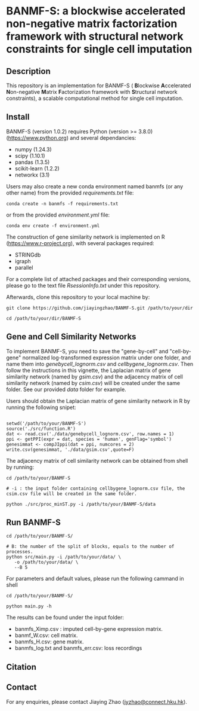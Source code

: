 # BANMF-S: a blockwise accelerated non-negative matrix factorization framework with structural network constraints for single cell imputation


## Description
This repository is an implementation for BANMF-S ( **B**lockwise **A**ccelerated **N**on-negative **M**atrix **F**actorization framework with **S**tructural network constraints), a scalable computational method for single cell imputation.
 

## Install
BANMF-S (version 1.0.2) requires Python (version >= 3.8.0) (https://www.python.org) and several dependancies:

- numpy (1.24.3)
- scipy (1.10.1)
- pandas (1.3.5)
- scikit-learn (1.2.2)
- networkx (3.1)

Users may also create a new conda environment named banmfs (or any other name) from the provided *requirements.txt* file:

```
conda create -n banmfs -f requirements.txt
```

or from the provided *environment.yml* file:

```
conda env create -f environment.yml
```


The construction of gene similarity network is implemented on R (https://www.r-project.org), with several packages required:

- STRINGdb
- igraph
- parallel

For a complete list of attached packages and their corresponding versions, please go to the text file *RsessionInfo.txt* under this repository.




Afterwards, clone this repository to your local machine by:

```
git clone https://github.com/jiayingzhao/BANMF-S.git /path/to/your/dir

cd /path/to/your/dir/BANMF-S
```

## Gene and Cell Similarity Networks

To implement BANMF-S, you need to save the "gene-by-cell" and "cell-by-gene" normalized log-transformed expression matrix under one folder, and name them into *genebycell_lognorm.csv* and *cellbygene_lognorm.csv*. Then follow the instructions in this vignette, the Laplacian matrix of gene similarity network (named by *gsim.csv*) and the adjacency matrix of cell similarity network (named by *csim.csv*) will be created under the same folder. See our provided *data* folder for example.



Users should obtain the Laplacian matrix of gene similarity network in R by running the following snipet:
```{r eval = FALSE}

setwd('/path/to/your/BANMF-S')
source('./src/function.R')
dat <- read.csv('./data/genebycell_lognorm.csv', row.names = 1)
ppi <- getPPI(expr = dat, species = 'human', genFlag='symbol')
genesimmat <- compJIppi(dat = ppi, numcores = 2)
write.csv(genesimmat, './data/gsim.csv',quote=F)

```

The adjacency matrix of cell similarity network can be obtained from shell by running:

```
cd /path/to/your/BANMF-S

# -i : the input folder containing cellbygene_lognorm.csv file, the csim.csv file will be created in the same folder.

python ./src/proc_minST.py -i /path/to/your/BANMF-S/data 

```


## Run BANMF-S

```
cd /path/to/your/BANMF-S/

# B: the number of the split of blocks, equals to the number of processes. 
python src/main.py -i /path/to/your/data/ \
   -o /path/to/your/data/ \
   --B 5
```

For parameters and default values, please run the following cammand in shell

```
cd /path/to/your/BANMF-S/

python main.py -h
```
The results can be found under the input folder:
- banmfs_Ximp.csv : imputed cell-by-gene expression matrix.
- banmf_W.csv: cell matrix.
- banmfs_H.csv: gene matrix.
- banmfs_log.txt and banmfs_err.csv: loss recordings

## Citation




## Contact

For any enquiries, please contact Jiaying Zhao (jyzhao@connect.hku.hk).
